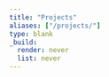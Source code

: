 ```yaml
---
title: "Projects"
aliases: ["/projects/"]
type: blank
_build:
  render: never
  list: never
---
```

